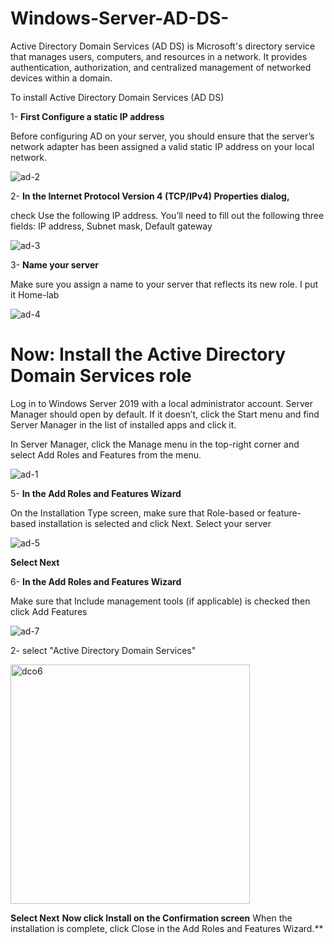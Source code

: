 # Windows-Server-AD-DS-
Active Directory Domain Services (AD DS) is Microsoft's directory service that manages users, computers, and resources in a network. It provides authentication, authorization, and centralized management of networked devices within a domain.

To install Active Directory Domain Services (AD DS)

1- **First Configure a static IP address**

Before configuring AD on your server, you should ensure that the server’s network adapter has been assigned a valid static IP address on your local network.

![ad-2](https://github.com/user-attachments/assets/084e6a0f-85d8-46d2-8bf7-c877a7e6cec1)

2- **In the Internet Protocol Version 4 (TCP/IPv4) Properties dialog,**

check Use the following IP address. You’ll need to fill out the following three fields: IP address, Subnet mask, Default gateway

![ad-3](https://github.com/user-attachments/assets/7c1e74c0-5bd0-49d3-bf62-cf4cd1d092e6)

3- **Name your server**

Make sure you assign a name to your server that reflects its new role. I put it Home-lab

![ad-4](https://github.com/user-attachments/assets/4f91f09f-c5ae-4f10-a849-71d2ff4b4f04)

# Now: Install the Active Directory Domain Services role

Log in to Windows Server 2019 with a local administrator account.
Server Manager should open by default. If it doesn’t, click the Start menu and find Server Manager in the list of installed apps and click it.

In Server Manager, click the Manage menu in the top-right corner and select Add Roles and Features from the menu.

![ad-1](https://github.com/user-attachments/assets/321b772c-ec71-4073-b09e-4902e41eb46b)

5- **In the Add Roles and Features Wizard**

On the Installation Type screen, make sure that Role-based or feature-based installation is selected and click Next.
Select your server

![ad-5](https://github.com/user-attachments/assets/372dd6b3-25de-402c-8ad7-a0a53b78a7c3)

**Select Next**

6- **In the Add Roles and Features Wizard**

Make sure that Include management tools (if applicable) is checked then click Add Features

![ad-7](https://github.com/user-attachments/assets/ce1b7129-27b7-403a-94a3-4ed8fe45bc41)

2-  select "Active Directory Domain Services"

<img width="383" alt="dco6" src="https://github.com/user-attachments/assets/5675b623-43dd-4ac8-927f-33f69cb7feba" />

**Select Next**
**Now click Install on the Confirmation screen**
When the installation is complete, click Close in the Add Roles and Features Wizard.**
